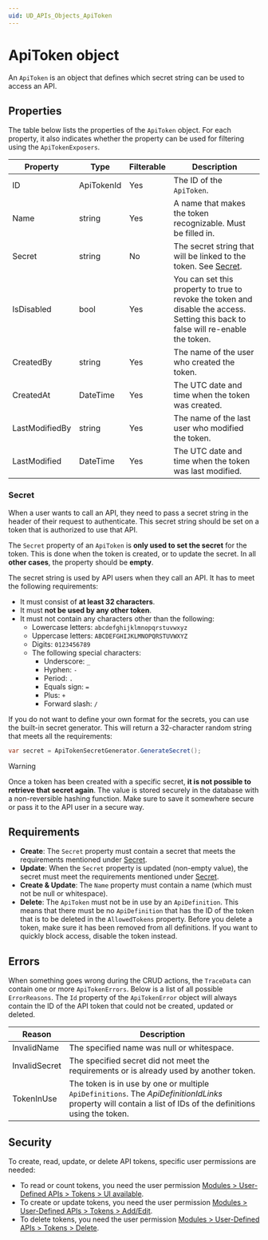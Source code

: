 ```yaml
---
uid: UD_APIs_Objects_ApiToken
---
```

# ApiToken object

An `ApiToken` is an object that defines which secret string can be used to access an API.

## Properties

The table below lists the properties of the `ApiToken` object. For each property, it also indicates whether the property can be used for filtering using the `ApiTokenExposers`.

|Property       |Type       |Filterable |Description|
|---------------|-----------|-----------|-----------|
|ID             |ApiTokenId |Yes        |The ID of the `ApiToken`.|
|Name           |string     |Yes        |A name that makes the token recognizable. Must be filled in.|
|Secret         |string     |No         |The secret string that will be linked to the token. See [Secret](#secret).|
|IsDisabled     |bool       |Yes        |You can set this property to true to revoke the token and disable the access. Setting this back to false will re-enable the token.|
|CreatedBy      |string     |Yes        |The name of the user who created the token.|
|CreatedAt      |DateTime   |Yes        |The UTC date and time when the token was created.|
|LastModifiedBy |string     |Yes        |The name of the last user who modified the token.|
|LastModified   |DateTime   |Yes        |The UTC date and time when the token was last modified.|

### Secret

When a user wants to call an API, they need to pass a secret string in the header of their request to authenticate. This secret string should be set on a token that is authorized to use that API.

The `Secret` property of an `ApiToken` is **only used to set the secret** for the token. This is done when the token is created, or to update the secret. In all **other cases**, the property should be **empty**.

The secret string is used by API users when they call an API. It has to meet the following requirements:

- It must consist of **at least 32 characters**.
- It must **not be used by any other token**.
- It must not contain any characters other than the following:
  - Lowercase letters: `abcdefghijklmnopqrstuvwxyz`
  - Uppercase letters: `ABCDEFGHIJKLMNOPQRSTUVWXYZ`
  - Digits: `0123456789`
  - The following special characters:
    - Underscore: `_`
    - Hyphen: `-`
    - Period: `.`
    - Equals sign: `=`
    - Plus: `+`
    - Forward slash: `/`

If you do not want to define your own format for the secrets, you can use the built-in secret generator. This will return a 32-character random string that meets all the requirements:

```csharp
var secret = ApiTokenSecretGenerator.GenerateSecret(); 
```

> [!WARNING]
> Once a token has been created with a specific secret, **it is not possible to retrieve that secret again**. The value is stored securely in the database with a non-reversible hashing function. Make sure to save it somewhere secure or pass it to the API user in a secure way.

## Requirements

- **Create**: The `Secret` property must contain a secret that meets the requirements mentioned under [Secret](#secret).
- **Update**: When the `Secret` property is updated (non-empty value), the secret must meet the requirements mentioned under [Secret](#secret).
- **Create & Update**: The `Name` property must contain a name (which must not be null or whitespace).
- **Delete**: The `ApiToken` must not be in use by an `ApiDefinition`. This means that there must be no `ApiDefinition` that has the ID of the token that is to be deleted in the `AllowedTokens` property. Before you delete a token, make sure it has been removed from all definitions. If you want to quickly block access, disable the token instead.

## Errors

When something goes wrong during the CRUD actions, the `TraceData` can contain one or more `ApiTokenErrors`. Below is a list of all possible `ErrorReasons`. The `Id` property of the `ApiTokenError` object will always contain the ID of the API token that could not be created, updated or deleted.

|Reason        |Description|
|--------------|-----------|
|InvalidName   |The specified name was null or whitespace.|
|InvalidSecret |The specified secret did not meet the requirements or is already used by another token.|
|TokenInUse    |The token is in use by one or multiple `ApiDefinitions`. The *ApiDefinitionIdLinks* property will contain a list of IDs of the definitions using the token.|

## Security

To create, read, update, or delete API tokens, specific user permissions are needed:

- To read or count tokens, you need the user permission [Modules > User-Defined APIs > Tokens > UI available](xref:DataMiner_user_permissions#modules--user-defined-apis--tokens--ui-available).
- To create or update tokens, you need the user permission [Modules > User-Defined APIs > Tokens > Add/Edit](xref:DataMiner_user_permissions#modules--user-defined-apis--tokens--addedit).
- To delete tokens, you need the user permission [Modules > User-Defined APIs > Tokens > Delete](xref:DataMiner_user_permissions#modules--user-defined-apis--tokens--delete).
